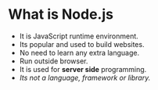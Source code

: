 # What is Node.js
- It is JavaScript runtime environment.
- Its popular and used to build websites.
- No need to learn any extra language.
- Run outside browser.
- It is used for **server side** programming.
- *Its not a language, framework or library.*

